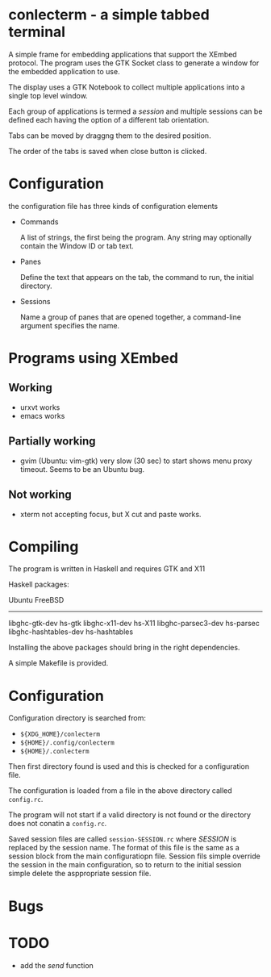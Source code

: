 # conlecterm - a simple tabbed terminal

A simple frame for embedding applications that support the XEmbed
protocol.  The program uses the GTK Socket class to generate a window
for the embedded application to use.

The display uses a GTK Notebook to collect multiple applications into
a single top level window.

Each group of applications is termed a _session_ and multiple sessions
can be defined each having the option of a different tab orientation.

Tabs can be moved by draggng them to the desired position.

The order of the tabs is saved when close button is clicked.

# Configuration

the configuration file has three kinds of configuration elements

- Commands

  A list of strings, the first being the program.  Any string may
  optionally contain the Window ID or tab text.


- Panes

  Define the text that appears on the tab, the command to run, the
  initial directory.


- Sessions

  Name a group of panes that are opened together, a command-line
  argument specifies the name.


# Programs using XEmbed

## Working

- urxvt works
- emacs works

## Partially working

- gvim  (Ubuntu: vim-gtk) very slow (30 sec) to start shows menu proxy timeout. Seems to be an Ubuntu bug.


## Not working

- xterm not accepting focus, but X cut and paste works.


# Compiling

The program is written in Haskell and requires GTK and X11

Haskell packages:

Ubuntu                       FreeBSD
-------------------------    -------------------------
libghc-gtk-dev               hs-gtk
libghc-x11-dev               hs-X11
libghc-parsec3-dev           hs-parsec
libghc-hashtables-dev        hs-hashtables

Installing the above packages should bring in the right dependencies.

A simple Makefile is provided.

# Configuration

Configuration directory is searched from:

- `${XDG_HOME}/conlecterm`
- `${HOME}/.config/conlecterm`
- `${HOME}/.conlecterm`

Then first directory found is used and this is checked for a
configuration file.

The configuration is loaded from a file in the above directory called
`config.rc`.

The program will not start if a valid directory is not found or the
directory does not conatin a `config.rc`.

Saved session files are called `session-SESSION.rc` where *SESSION* is
replaced by the session name.  The format of this file is the same as
a session block from the main configuratiopn file.  Session fils
simple override the session in the main configuration, so to return to
the initial session simple delete the asppropriate session file.

# Bugs


# TODO

- add the _send_ function
